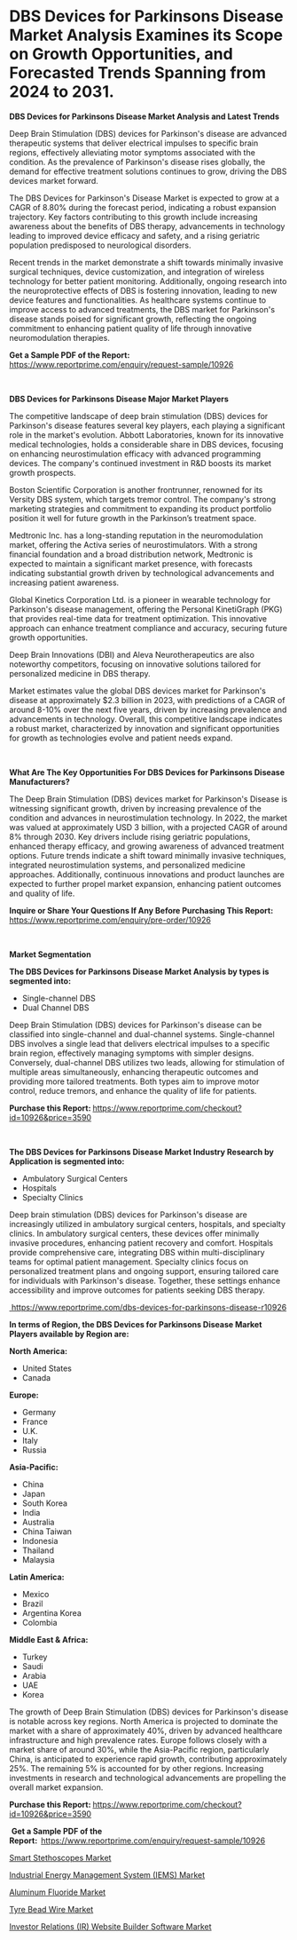 <p><h1>DBS Devices for Parkinsons Disease Market Analysis Examines its Scope on Growth Opportunities, and Forecasted Trends Spanning from 2024 to 2031.</h1></p><p><strong>DBS Devices for Parkinsons Disease Market Analysis and Latest Trends</strong></p>
<p><p>Deep Brain Stimulation (DBS) devices for Parkinson's disease are advanced therapeutic systems that deliver electrical impulses to specific brain regions, effectively alleviating motor symptoms associated with the condition. As the prevalence of Parkinson's disease rises globally, the demand for effective treatment solutions continues to grow, driving the DBS devices market forward. </p><p>The DBS Devices for Parkinson's Disease Market is expected to grow at a CAGR of 8.80% during the forecast period, indicating a robust expansion trajectory. Key factors contributing to this growth include increasing awareness about the benefits of DBS therapy, advancements in technology leading to improved device efficacy and safety, and a rising geriatric population predisposed to neurological disorders.</p><p>Recent trends in the market demonstrate a shift towards minimally invasive surgical techniques, device customization, and integration of wireless technology for better patient monitoring. Additionally, ongoing research into the neuroprotective effects of DBS is fostering innovation, leading to new device features and functionalities. As healthcare systems continue to improve access to advanced treatments, the DBS market for Parkinson's disease stands poised for significant growth, reflecting the ongoing commitment to enhancing patient quality of life through innovative neuromodulation therapies.</p></p>
<p><strong>Get a Sample PDF of the Report:&nbsp;</strong> <a href="https://www.reportprime.com/enquiry/request-sample/10926?utm_campaign=121&utm_medium=2&utm_source=Github&utm_content=ia&utm_term=29112024&utm_id=dbs-devices-for-parkinsons-disease">https://www.reportprime.com/enquiry/request-sample/10926</a></p>
<p>&nbsp;</p>
<p><strong>DBS Devices for Parkinsons Disease Major Market Players</strong></p>
<p><p>The competitive landscape of deep brain stimulation (DBS) devices for Parkinson's disease features several key players, each playing a significant role in the market's evolution. Abbott Laboratories, known for its innovative medical technologies, holds a considerable share in DBS devices, focusing on enhancing neurostimulation efficacy with advanced programming devices. The company's continued investment in R&D boosts its market growth prospects.</p><p>Boston Scientific Corporation is another frontrunner, renowned for its Versity DBS system, which targets tremor control. The company's strong marketing strategies and commitment to expanding its product portfolio position it well for future growth in the Parkinson’s treatment space.</p><p>Medtronic Inc. has a long-standing reputation in the neuromodulation market, offering the Activa series of neurostimulators. With a strong financial foundation and a broad distribution network, Medtronic is expected to maintain a significant market presence, with forecasts indicating substantial growth driven by technological advancements and increasing patient awareness.</p><p>Global Kinetics Corporation Ltd. is a pioneer in wearable technology for Parkinson's disease management, offering the Personal KinetiGraph (PKG) that provides real-time data for treatment optimization. This innovative approach can enhance treatment compliance and accuracy, securing future growth opportunities.</p><p>Deep Brain Innovations (DBI) and Aleva Neurotherapeutics are also noteworthy competitors, focusing on innovative solutions tailored for personalized medicine in DBS therapy.</p><p>Market estimates value the global DBS devices market for Parkinson's disease at approximately $2.3 billion in 2023, with predictions of a CAGR of around 8-10% over the next five years, driven by increasing prevalence and advancements in technology. Overall, this competitive landscape indicates a robust market, characterized by innovation and significant opportunities for growth as technologies evolve and patient needs expand.</p></p>
<p>&nbsp;</p>
<p><strong>What Are The Key Opportunities For DBS Devices for Parkinsons Disease Manufacturers?</strong></p>
<p><p>The Deep Brain Stimulation (DBS) devices market for Parkinson's Disease is witnessing significant growth, driven by increasing prevalence of the condition and advances in neurostimulation technology. In 2022, the market was valued at approximately USD 3 billion, with a projected CAGR of around 8% through 2030. Key drivers include rising geriatric populations, enhanced therapy efficacy, and growing awareness of advanced treatment options. Future trends indicate a shift toward minimally invasive techniques, integrated neurostimulation systems, and personalized medicine approaches. Additionally, continuous innovations and product launches are expected to further propel market expansion, enhancing patient outcomes and quality of life.</p></p>
<p><strong>Inquire or Share Your Questions If Any Before Purchasing This Report:</strong> <a href="https://www.reportprime.com/enquiry/pre-order/10926?utm_campaign=121&utm_medium=2&utm_source=Github&utm_content=ia&utm_term=29112024&utm_id=dbs-devices-for-parkinsons-disease">https://www.reportprime.com/enquiry/pre-order/10926</a></p>
<p>&nbsp;</p>
<p><strong>Market Segmentation</strong></p>
<p><strong>The DBS Devices for Parkinsons Disease Market Analysis by types is segmented into:</strong></p>
<p><ul><li>Single-channel DBS</li><li>Dual Channel DBS</li></ul></p>
<p><p>Deep Brain Stimulation (DBS) devices for Parkinson's disease can be classified into single-channel and dual-channel systems. Single-channel DBS involves a single lead that delivers electrical impulses to a specific brain region, effectively managing symptoms with simpler designs. Conversely, dual-channel DBS utilizes two leads, allowing for stimulation of multiple areas simultaneously, enhancing therapeutic outcomes and providing more tailored treatments. Both types aim to improve motor control, reduce tremors, and enhance the quality of life for patients.</p></p>
<p><strong>Purchase this Report:&nbsp;</strong><a href="https://www.reportprime.com/checkout?id=10926&price=3590&utm_campaign=121&utm_medium=2&utm_source=Github&utm_content=ia&utm_term=29112024&utm_id=dbs-devices-for-parkinsons-disease">https://www.reportprime.com/checkout?id=10926&price=3590</a></p>
<p>&nbsp;</p>
<p><strong>The DBS Devices for Parkinsons Disease Market Industry Research by Application is segmented into:</strong></p>
<p><ul><li>Ambulatory Surgical Centers</li><li>Hospitals</li><li>Specialty Clinics</li></ul></p>
<p><p>Deep brain stimulation (DBS) devices for Parkinson's disease are increasingly utilized in ambulatory surgical centers, hospitals, and specialty clinics. In ambulatory surgical centers, these devices offer minimally invasive procedures, enhancing patient recovery and comfort. Hospitals provide comprehensive care, integrating DBS within multi-disciplinary teams for optimal patient management. Specialty clinics focus on personalized treatment plans and ongoing support, ensuring tailored care for individuals with Parkinson's disease. Together, these settings enhance accessibility and improve outcomes for patients seeking DBS therapy.</p></p>
<p><a href="https://www.reportprime.com/dbs-devices-for-parkinsons-disease-r10926?utm_campaign=121&utm_medium=2&utm_source=Github&utm_content=ia&utm_term=29112024&utm_id=dbs-devices-for-parkinsons-disease">&nbsp;https://www.reportprime.com/dbs-devices-for-parkinsons-disease-r10926</a></p>
<p><strong>In terms of Region, the DBS Devices for Parkinsons Disease Market Players available by Region are:</strong></p>
<p>
    <p> <strong> North America: </strong>
        <ul>
            <li>United States</li>
            <li>Canada</li>
        </ul>
        </p> 
    <p> <strong> Europe: </strong>
        <ul>
            <li>Germany</li>
            <li>France</li>
            <li>U.K.</li>
            <li>Italy</li>
            <li>Russia</li>
        </ul>
        </p> 
    <p> <strong> Asia-Pacific: </strong>
        <ul>
            <li>China</li>
            <li>Japan</li>
            <li>South Korea</li>
            <li>India</li>
            <li>Australia</li>
            <li>China Taiwan</li>
            <li>Indonesia</li>
            <li>Thailand</li>
            <li>Malaysia</li>
        </ul>
        </p> 
    <p> <strong> Latin America: </strong>
        <ul>
            <li>Mexico</li>
            <li>Brazil</li>
            <li>Argentina Korea</li>
            <li>Colombia</li>
        </ul>
        </p> 
    <p> <strong> Middle East & Africa: </strong>
        <ul>
            <li>Turkey</li>
            <li>Saudi</li>
            <li>Arabia</li>
            <li>UAE</li>
            <li>Korea</li>
        </ul>
    </p>
    </p>
<p><p>The growth of Deep Brain Stimulation (DBS) devices for Parkinson's disease is notable across key regions. North America is projected to dominate the market with a share of approximately 40%, driven by advanced healthcare infrastructure and high prevalence rates. Europe follows closely with a market share of around 30%, while the Asia-Pacific region, particularly China, is anticipated to experience rapid growth, contributing approximately 25%. The remaining 5% is accounted for by other regions. Increasing investments in research and technological advancements are propelling the overall market expansion.</p></p>
<p><strong>Purchase this Report: </strong><a href="https://www.reportprime.com/checkout?id=10926&price=3590&utm_campaign=121&utm_medium=2&utm_source=Github&utm_content=ia&utm_term=29112024&utm_id=dbs-devices-for-parkinsons-disease">https://www.reportprime.com/checkout?id=10926&price=3590</a></p>
<p>&nbsp;<strong>Get a Sample PDF of the Report:&nbsp;&nbsp;</strong><a href="https://www.reportprime.com/enquiry/request-sample/10926?utm_campaign=121&utm_medium=2&utm_source=Github&utm_content=ia&utm_term=29112024&utm_id=dbs-devices-for-parkinsons-disease">https://www.reportprime.com/enquiry/request-sample/10926</a></p>
<p><strong></strong></p>
<p><p><a href="https://www.linkedin.com/pulse/projected-cagr-97-smart-stethoscopes-market-analysis-report-wrume?utm_campaign=121&utm_medium=2&utm_source=Github&utm_content=ia&utm_term=29112024&utm_id=dbs-devices-for-parkinsons-disease">Smart Stethoscopes Market</a></p><p><a href="https://issuu.com/reportprime-2/docs/industrial-energy-management-system_20c7c27aa73cf5?utm_campaign=121&utm_medium=2&utm_source=Github&utm_content=ia&utm_term=29112024&utm_id=dbs-devices-for-parkinsons-disease">Industrial Energy Management System (IEMS) Market</a></p><p><a href="https://www.linkedin.com/pulse/aluminum-fluoride-mosaic-piecing-together-global-market-dynamics-mc8ke?utm_campaign=121&utm_medium=2&utm_source=Github&utm_content=ia&utm_term=29112024&utm_id=dbs-devices-for-parkinsons-disease">Aluminum Fluoride Market</a></p><p><a href="https://www.linkedin.com/pulse/tyre-bead-wire-market-essentials-key-players-demand-drivers-tfrze?utm_campaign=121&utm_medium=2&utm_source=Github&utm_content=ia&utm_term=29112024&utm_id=dbs-devices-for-parkinsons-disease">Tyre Bead Wire Market</a></p><p><a href="https://issuu.com/reportprime-2/docs/investor-relations-ir-website-build_e47dc2edfebb28?utm_campaign=121&utm_medium=2&utm_source=Github&utm_content=ia&utm_term=29112024&utm_id=dbs-devices-for-parkinsons-disease">Investor Relations (IR) Website Builder Software Market</a></p></p>